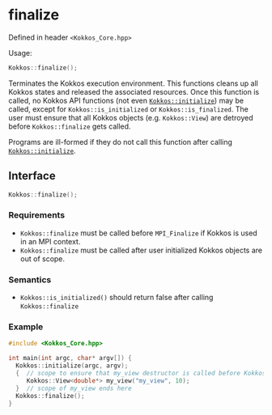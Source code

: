 # finalize

Defined in header `<Kokkos_Core.hpp>`

Usage: 
```C++
Kokkos::finalize();
```

Terminates the Kokkos execution environment.
This functions cleans up all Kokkos states and released the associated
resources.
Once this function is called, no Kokkos API functions (not even
[`Kokkos::initialize`](initialize)) may be called, except for
`Kokkos::is_initialized` or `Kokkos::is_finalized`.
The user must ensure that all Kokkos objects (e.g. `Kokkos::View`) are detroyed
before `Kokkos::finalize` gets called.

Programs are ill-formed if they do not call this function after calling [`Kokkos::initialize`](initialize).

## Interface

```C++
Kokkos::finalize();
```

### Requirements
   * `Kokkos::finalize` must be called before `MPI_Finalize` if Kokkos is used in an MPI context.
   * `Kokkos::finalize` must be called after user initialized Kokkos objects are out of scope. 

### Semantics

   * `Kokkos::is_initialized()` should return false after calling `Kokkos::finalize`

### Example

```C++
#include <Kokkos_Core.hpp>

int main(int argc, char* argv[]) {
  Kokkos::initialize(argc, argv);
  {  // scope to ensure that my_view destructor is called before Kokkos::finalize
     Kokkos::View<double*> my_view("my_view", 10);
  }  // scope of my_view ends here
  Kokkos::finalize();
}
```
